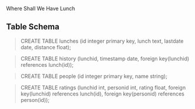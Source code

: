 Where Shall We Have Lunch

## Table Schema

> CREATE TABLE lunches (id integer primary key, lunch text, lastdate date, distance float);

> CREATE TABLE history (lunchid, timestamp date, foreign key(lunchid) references lunch(id));

> CREATE TABLE people (id integer primary key, name string);

> CREATE TABLE ratings (lunchid int, personid int, rating float, foreign key(lunchid) references lunch(id), foreign key(personid) references person(id));

